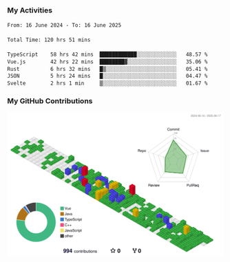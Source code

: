 ### My Activities

<!--START_SECTION:waka-->

```txt
From: 16 June 2024 - To: 16 June 2025

Total Time: 120 hrs 51 mins

TypeScript    58 hrs 42 mins  ████████████░░░░░░░░░░░░░   48.57 %
Vue.js        42 hrs 22 mins  ████████▓░░░░░░░░░░░░░░░░   35.06 %
Rust          6 hrs 32 mins   █▒░░░░░░░░░░░░░░░░░░░░░░░   05.41 %
JSON          5 hrs 24 mins   █░░░░░░░░░░░░░░░░░░░░░░░░   04.47 %
Svelte        2 hrs 1 min     ▒░░░░░░░░░░░░░░░░░░░░░░░░   01.67 %
```

<!--END_SECTION:waka-->

### My GitHub Contributions

![](./profile-3d-contrib/profile-gitblock.svg)
